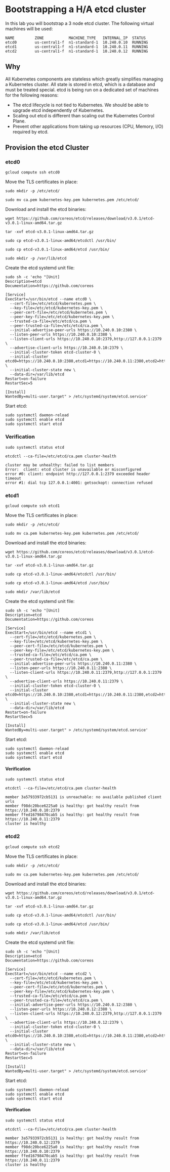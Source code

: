# Bootstrapping a H/A etcd cluster

In this lab you will bootstrap a 3 node etcd cluster. The following virtual machines will be used:

````
NAME         ZONE           MACHINE_TYPE   INTERNAL_IP  STATUS
etcd0        us-central1-f  n1-standard-1  10.240.0.10  RUNNING
etcd1        us-central1-f  n1-standard-1  10.240.0.11  RUNNING
etcd2        us-central1-f  n1-standard-1  10.240.0.12  RUNNING
````

## Why

All Kubernetes components are stateless which greatly simplifies managing a Kubernetes cluster. All state is stored
in etcd, which is a database and must be treated special. etcd is being run on a dedicated set of machines for the 
following reasons:

* The etcd lifecycle is not tied to Kubernetes. We should be able to upgrade etcd independently of Kubernetes.
* Scaling out etcd is different than scaling out the Kubernetes Control Plane.
* Prevent other applications from taking up resources (CPU, Memory, I/O) required by etcd.

## Provision the etcd Cluster

### etcd0


```
gcloud compute ssh etcd0
```

Move the TLS certificates in place:

```
sudo mkdir -p /etc/etcd/
```

```
sudo mv ca.pem kubernetes-key.pem kubernetes.pem /etc/etcd/
```

Download and install the etcd binaries:

```
wget https://github.com/coreos/etcd/releases/download/v3.0.1/etcd-v3.0.1-linux-amd64.tar.gz
```

```
tar -xvf etcd-v3.0.1-linux-amd64.tar.gz
```

```
sudo cp etcd-v3.0.1-linux-amd64/etcdctl /usr/bin/
```

```
sudo cp etcd-v3.0.1-linux-amd64/etcd /usr/bin/
```

```
sudo mkdir -p /var/lib/etcd
```

Create the etcd systemd unit file:

```
sudo sh -c 'echo "[Unit]
Description=etcd
Documentation=https://github.com/coreos

[Service]
ExecStart=/usr/bin/etcd --name etcd0 \
  --cert-file=/etc/etcd/kubernetes.pem \
  --key-file=/etc/etcd/kubernetes-key.pem \
  --peer-cert-file=/etc/etcd/kubernetes.pem \
  --peer-key-file=/etc/etcd/kubernetes-key.pem \
  --trusted-ca-file=/etc/etcd/ca.pem \
  --peer-trusted-ca-file=/etc/etcd/ca.pem \
  --initial-advertise-peer-urls https://10.240.0.10:2380 \
  --listen-peer-urls https://10.240.0.10:2380 \
  --listen-client-urls https://10.240.0.10:2379,http://127.0.0.1:2379 \
  --advertise-client-urls https://10.240.0.10:2379 \
  --initial-cluster-token etcd-cluster-0 \
  --initial-cluster etcd0=https://10.240.0.10:2380,etcd1=https://10.240.0.11:2380,etcd2=https://10.240.0.12:2380 \
  --initial-cluster-state new \
  --data-dir=/var/lib/etcd
Restart=on-failure
RestartSec=5

[Install]
WantedBy=multi-user.target" > /etc/systemd/system/etcd.service'
```

Start etcd:

```
sudo systemctl daemon-reload
sudo systemctl enable etcd
sudo systemctl start etcd
```

### Verification

```
sudo systemctl status etcd
```

```
etcdctl --ca-file=/etc/etcd/ca.pem cluster-health
```

```
cluster may be unhealthy: failed to list members
Error:  client: etcd cluster is unavailable or misconfigured
error #0: client: endpoint http://127.0.0.1:2379 exceeded header timeout
error #1: dial tcp 127.0.0.1:4001: getsockopt: connection refused
```

### etcd1

```
gcloud compute ssh etcd1
```

Move the TLS certificates in place:

```
sudo mkdir -p /etc/etcd/
```

```
sudo mv ca.pem kubernetes-key.pem kubernetes.pem /etc/etcd/
```

Download and install the etcd binaries:

```
wget https://github.com/coreos/etcd/releases/download/v3.0.1/etcd-v3.0.1-linux-amd64.tar.gz
```

```
tar -xvf etcd-v3.0.1-linux-amd64.tar.gz
```

```
sudo cp etcd-v3.0.1-linux-amd64/etcdctl /usr/bin/
```

```
sudo cp etcd-v3.0.1-linux-amd64/etcd /usr/bin/
```

```
sudo mkdir /var/lib/etcd
```

Create the etcd systemd unit file:

```
sudo sh -c 'echo "[Unit]
Description=etcd
Documentation=https://github.com/coreos

[Service]
ExecStart=/usr/bin/etcd --name etcd1 \
  --cert-file=/etc/etcd/kubernetes.pem \
  --key-file=/etc/etcd/kubernetes-key.pem \
  --peer-cert-file=/etc/etcd/kubernetes.pem \
  --peer-key-file=/etc/etcd/kubernetes-key.pem \
  --trusted-ca-file=/etc/etcd/ca.pem \
  --peer-trusted-ca-file=/etc/etcd/ca.pem \
  --initial-advertise-peer-urls https://10.240.0.11:2380 \
  --listen-peer-urls https://10.240.0.11:2380 \
  --listen-client-urls https://10.240.0.11:2379,http://127.0.0.1:2379 \
  --advertise-client-urls https://10.240.0.11:2379 \
  --initial-cluster-token etcd-cluster-0 \
  --initial-cluster etcd0=https://10.240.0.10:2380,etcd1=https://10.240.0.11:2380,etcd2=https://10.240.0.12:2380 \
  --initial-cluster-state new \
  --data-dir=/var/lib/etcd
Restart=on-failure
RestartSec=5

[Install]
WantedBy=multi-user.target" > /etc/systemd/system/etcd.service'
```

Start etcd:

```
sudo systemctl daemon-reload
sudo systemctl enable etcd
sudo systemctl start etcd
```

#### Verification

```
sudo systemctl status etcd
```

```
etcdctl --ca-file=/etc/etcd/ca.pem cluster-health
```

```
member 3a57933972cb5131 is unreachable: no available published client urls
member f98dc20bce6225a0 is healthy: got healthy result from https://10.240.0.10:2379
member ffed16798470cab5 is healthy: got healthy result from https://10.240.0.11:2379
cluster is healthy
```

### etcd2

```
gcloud compute ssh etcd2
```

Move the TLS certificates in place:

```
sudo mkdir -p /etc/etcd/
```

```
sudo mv ca.pem kubernetes-key.pem kubernetes.pem /etc/etcd/
```

Download and install the etcd binaries:

```
wget https://github.com/coreos/etcd/releases/download/v3.0.1/etcd-v3.0.1-linux-amd64.tar.gz
```

```
tar -xvf etcd-v3.0.1-linux-amd64.tar.gz
```

```
sudo cp etcd-v3.0.1-linux-amd64/etcdctl /usr/bin/
```

```
sudo cp etcd-v3.0.1-linux-amd64/etcd /usr/bin/
```

```
sudo mkdir /var/lib/etcd
```

Create the etcd systemd unit file:

```
sudo sh -c 'echo "[Unit]
Description=etcd
Documentation=https://github.com/coreos

[Service]
ExecStart=/usr/bin/etcd --name etcd2 \
  --cert-file=/etc/etcd/kubernetes.pem \
  --key-file=/etc/etcd/kubernetes-key.pem \
  --peer-cert-file=/etc/etcd/kubernetes.pem \
  --peer-key-file=/etc/etcd/kubernetes-key.pem \
  --trusted-ca-file=/etc/etcd/ca.pem \
  --peer-trusted-ca-file=/etc/etcd/ca.pem \
  --initial-advertise-peer-urls https://10.240.0.12:2380 \
  --listen-peer-urls https://10.240.0.12:2380 \
  --listen-client-urls https://10.240.0.12:2379,http://127.0.0.1:2379 \
  --advertise-client-urls https://10.240.0.12:2379 \
  --initial-cluster-token etcd-cluster-0 \
  --initial-cluster etcd0=https://10.240.0.10:2380,etcd1=https://10.240.0.11:2380,etcd2=https://10.240.0.12:2380 \
  --initial-cluster-state new \
  --data-dir=/var/lib/etcd
Restart=on-failure
RestartSec=5

[Install]
WantedBy=multi-user.target" > /etc/systemd/system/etcd.service'
```

Start etcd:

```
sudo systemctl daemon-reload
sudo systemctl enable etcd
sudo systemctl start etcd
```

#### Verification

```
sudo systemctl status etcd
```

```
etcdctl --ca-file=/etc/etcd/ca.pem cluster-health
```

```
member 3a57933972cb5131 is healthy: got healthy result from https://10.240.0.12:2379
member f98dc20bce6225a0 is healthy: got healthy result from https://10.240.0.10:2379
member ffed16798470cab5 is healthy: got healthy result from https://10.240.0.11:2379
cluster is healthy
```